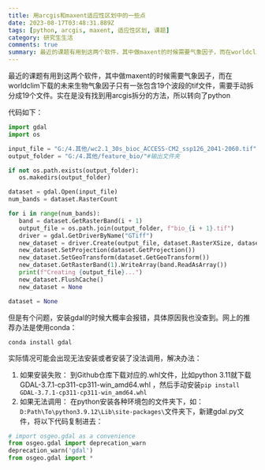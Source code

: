 ```yaml
---
title: 用arcgis和maxent适应性区划中的一些点
date: 2023-08-17T03:48:31.889Z
tags: [python, arcgis, maxent, 适应性区划, 课题]
category: 研究生生活
comments: true
summary: 最近的课题有用到这两个软件，其中做maxent的时候需要气象因子，而在worldclim下载的未来生物气象因子只有一张包含19个波段的tif文件，需要手动拆分成19个文件。实在是没有找到用arcgis拆分的方法，所以转向了python
---
```


最近的课题有用到这两个软件，其中做maxent的时候需要气象因子，而在worldclim下载的未来生物气象因子只有一张包含19个波段的tif文件，需要手动拆分成19个文件。实在是没有找到用arcgis拆分的方法，所以转向了python

代码如下：

```python
import gdal
import os

input_file = "G:/4.其他/wc2.1_30s_bioc_ACCESS-CM2_ssp126_2041-2060.tif"#下载的tif文件
output_folder = "G:/4.其他/feature_bio/"#输出文件夹

if not os.path.exists(output_folder):
   os.makedirs(output_folder)

dataset = gdal.Open(input_file)
num_bands = dataset.RasterCount

for i in range(num_bands):
   band = dataset.GetRasterBand(i + 1)
   output_file = os.path.join(output_folder, f"bio_{i + 1}.tif")
   driver = gdal.GetDriverByName("GTiff")
   new_dataset = driver.Create(output_file, dataset.RasterXSize, dataset.RasterYSize, 1, gdal.GDT_Float32)
   new_dataset.SetProjection(dataset.GetProjection())
   new_dataset.SetGeoTransform(dataset.GetGeoTransform())
   new_dataset.GetRasterBand(1).WriteArray(band.ReadAsArray())
   print(f"Creating {output_file}...")
   new_dataset.FlushCache()
   new_dataset = None

dataset = None
```

但是有个问题，安装gdal的时候大概率会报错，具体原因我也没查到。网上的推荐办法是使用conda：

```shell
conda install gdal
```

实际情况可能会出现无法安装或者安装了没法调用，解决办法：

1. 如果安装失败：
   到Github仓库下载对应的.whl文件，比如python 3.11就下载GDAL-3.7.1-cp311-cp311-win_amd64.whl
   ，然后手动安装`pip install GDAL-3.7.1-cp311-cp311-win_amd64.whl`
2. 如果无法调用：
   在python安装各种环境包的文件夹下，如：`D:Path\To\python3.9.12\Lib\site-packages\`文件夹下，新建gdal.py文件，将以下代码复制进去：

```python
# import osgeo.gdal as a convenience
from osgeo.gdal import deprecation_warn
deprecation_warn('gdal')
from osgeo.gdal import *
```
